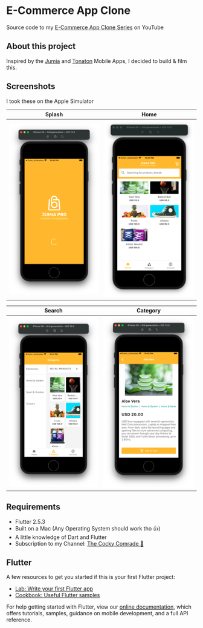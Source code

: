 # E-Commerce App Clone

Source code to my [E-Commerce App Clone Series](https://www.youtube.com/watch?v=GjLESxSH-08&list=PLHQrb1WF9CVPyMda5CTuxih86PRnc4RVh) on YouTube

## About this project

Inspired by the [Jumia](https://play.google.com/store/apps/details?id=com.jumia.android) and
[Tonaton](https://play.google.com/store/apps/details?id=com.tonaton) Mobile Apps, I decided to build & film this.

## Screenshots

I took these on the Apple Simulator

| Splash                                      | Home                                        |
| ------------------------------------------- | ------------------------------------------- |
| <img src="./screenshots/1.png" width="300"> | <img src="./screenshots/2.png" width="300"> |

| Search                                      | Category                                    |
| ------------------------------------------- | ------------------------------------------- |
| <img src="./screenshots/3.png" width="300"> | <img src="./screenshots/4.png" width="300"> |

## Requirements

- Flutter 2.5.3
- Built on a Mac (Any Operating System should work tho 👍)
- A little knowledge of Dart and Flutter
- Subscription to my Channel: [The Cocky Comrade 🤪](https://youtube.com/thecockycomrade)

## Flutter

A few resources to get you started if this is your first Flutter project:

- [Lab: Write your first Flutter app](https://flutter.dev/docs/get-started/codelab)
- [Cookbook: Useful Flutter samples](https://flutter.dev/docs/cookbook)

For help getting started with Flutter, view our
[online documentation](https://flutter.dev/docs), which offers tutorials,
samples, guidance on mobile development, and a full API reference.
